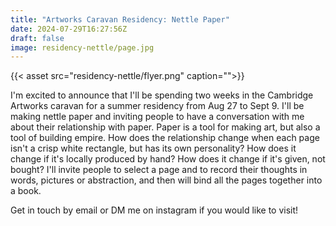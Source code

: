 ```yaml
---
title: "Artworks Caravan Residency: Nettle Paper"
date: 2024-07-29T16:27:56Z
draft: false
image: residency-nettle/page.jpg
---
```


{{< asset src="residency-nettle/flyer.png" caption="">}}

I'm excited to announce that I'll be spending two weeks in the Cambridge Artworks caravan for a summer residency from Aug 27 to Sept 9.  I'll be making nettle paper and inviting people to have a conversation with me about their relationship with paper.  Paper is a tool for making art, but also a tool of building empire.  How does the relationship change when each page isn't a crisp white rectangle, but has its own personality?  How does it change if it's locally produced by hand?  How does it change if it's given, not bought?  I'll invite people to select a page and to record their thoughts in words, pictures or abstraction, and then will bind all the pages together into a book.

Get in touch by email or DM me on instagram if you would like to visit!  
